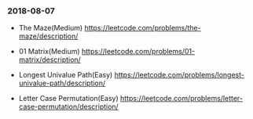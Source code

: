 ### 2018-08-07  
- The Maze(Medium) https://leetcode.com/problems/the-maze/description/

- 01 Matrix(Medium) https://leetcode.com/problems/01-matrix/description/

- Longest Univalue Path(Easy) https://leetcode.com/problems/longest-univalue-path/description/

- Letter Case Permutation(Easy) https://leetcode.com/problems/letter-case-permutation/description/
